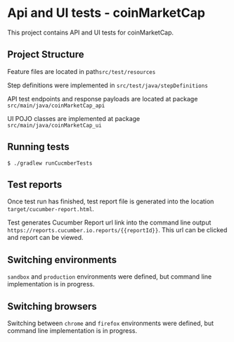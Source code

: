 # Api and UI tests - coinMarketCap
This project contains API and UI tests for coinMarketCap.

## Project Structure

Feature files are located in path```src/test/resources```

Step definitions were implemented in ```src/test/java/stepDefinitions```

API test endpoints and response payloads are located at package ```src/main/java/coinMarketCap_api```

UI POJO classes are implemented at package ```src/main/java/coinMarketCap_ui```

## Running tests

```
$ ./gradlew runCucmberTests
```
## Test reports
Once test run has finished, test report file is generated into the location ```target/cucumber-report.html```.

Test generates Cucumber Report url link into the command line output ```https://reports.cucumber.io.reports/{{reportId}}```. This url can be clicked and report can be viewed.

## Switching environments
```sandbox``` and ```production``` environments were defined, but command line implementation is in progress.

## Switching browsers
Switching between ```chrome``` and ```firefox``` environments were defined, but command line implementation is in progress. 